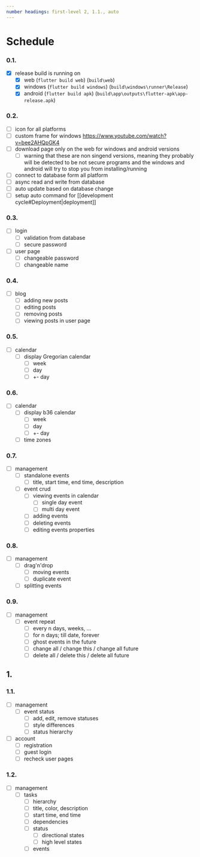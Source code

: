 ```yaml
---
number headings: first-level 2, 1.1., auto
---
```

# Schedule
### 0.1. 
- [x] release build is running on
	- [x] web (`flutter build web`)
	      (`build\web`)
	- [x] windows (`flutter build windows`)
	      (`build\windows\runner\Release`)
	- [x] android (`flutter build apk`) 
	      (`build\app\outputs\flutter-apk\app-release.apk`)
### 0.2. 
- [ ] icon for all platforms
- [ ] custom frame for windows
      https://www.youtube.com/watch?v=bee2AHQpGK4
- [ ] download page only on the web for windows and android versions
	- [ ] warning that these are non singend versions, meaning they probably will be detected to be not secure programs and the windows and android will try to stop you from installing/running
- [ ] connect to database form all platform
- [ ] async read and write from database
- [ ] auto update based on database change
- [ ] setup auto command for [[development cycle#Deployment|deployment]]
### 0.3. 
- [ ] login
	- [ ] validation from database
	- [ ] secure password
- [ ] user page
	- [ ] changeable password
	- [ ] changeable name
### 0.4. 
- [ ] blog
	- [ ] adding new posts
	- [ ] editing posts
	- [ ] removing posts
	- [ ] viewing posts in user page
### 0.5. 
- [ ] calendar
	- [ ] display Gregorian calendar
		- [ ] week
		- [ ] day
		- [ ] +- day
### 0.6. 
- [ ] calendar
	- [ ] display b36 calendar
		- [ ] week
		- [ ] day
		- [ ] +- day
	- [ ] time zones
### 0.7. 
- [ ] management
	- [ ] standalone events
		- [ ] title, start time, end time, description
	- [ ]  event crud
		- [ ] viewing events in calendar
			- [ ] single day event
			- [ ] multi day event
		- [ ] adding events
		- [ ] deleting events
		- [ ] editing events properties
### 0.8. 
- [ ] management
	- [ ] drag'n'drop
		- [ ] moving events
		- [ ] duplicate event
	- [ ] splitting events
### 0.9. 
- [ ] management
	- [ ] event repeat
		- [ ] every n days, weeks, ...
		- [ ] for n days; till date, forever
		- [ ] ghost events in the future
		- [ ] change all / change this / change all future
		- [ ] delete all / delete this / delete all future
## 1. 
### 1.1. 
- [ ] management
	- [ ] event status
		- [ ] add, edit, remove statuses
		- [ ] style differences
		- [ ] status hierarchy 
- [ ] account
	- [ ] registration
	- [ ] guest login
	- [ ] recheck user pages
### 1.2. 
- [ ] management
	- [ ] tasks
		- [ ] hierarchy
		- [ ] title, color, description
		- [ ] start time, end time
		- [ ] dependencies
		- [ ] status
			- [ ] directional states
			- [ ] high level states
		- [ ] events

